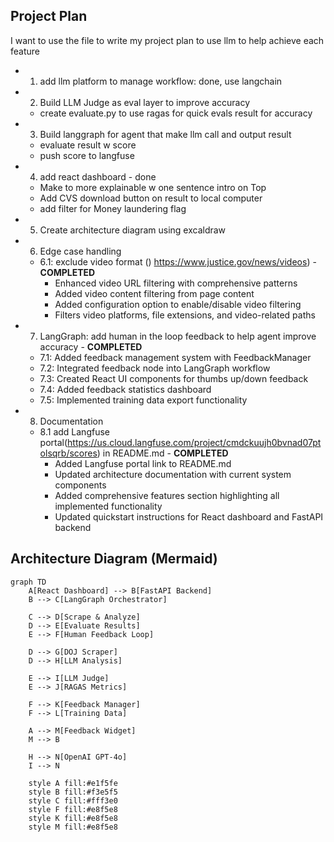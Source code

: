 ## Project Plan 

I want to use the file to write my project plan to use llm to help achieve each feature 

- 1. add llm platform to manage workflow: done, use langchain
- 2. Build LLM Judge as eval layer to improve accuracy
    - create evaluate.py to use ragas for quick evals result for accuracy
- 3. Build langgraph for agent that make llm call and output result
    - evaluate result w score
    - push score to langfuse
- 4. add react dashboard -  done 
    - Make to more explainable w one sentence intro on Top
    - Add CVS download button on result to local computer
    - add filter for Money laundering flag
- 5. Create architecture diagram using excaldraw
- 6. Edge case handling 
   - 6.1: exclude video format () https://www.justice.gov/news/videos) - **COMPLETED**
     - Enhanced video URL filtering with comprehensive patterns
     - Added video content filtering from page content
     - Added configuration option to enable/disable video filtering
     - Filters video platforms, file extensions, and video-related paths
- 7. LangGraph: add human in the loop feedback to help agent improve accuracy - **COMPLETED**
   - 7.1: Added feedback management system with FeedbackManager
   - 7.2: Integrated feedback node into LangGraph workflow
   - 7.3: Created React UI components for thumbs up/down feedback
   - 7.4: Added feedback statistics dashboard
   - 7.5: Implemented training data export functionality
- 8. Documentation
   - 8.1 add Langfuse portal(https://us.cloud.langfuse.com/project/cmdckuujh0bvnad07ptolsqrb/scores) in README.md - **COMPLETED**
     - Added Langfuse portal link to README.md
     - Updated architecture documentation with current system components
     - Added comprehensive features section highlighting all implemented functionality
     - Updated quickstart instructions for React dashboard and FastAPI backend

## Architecture Diagram (Mermaid)

```mermaid
graph TD
    A[React Dashboard] --> B[FastAPI Backend]
    B --> C[LangGraph Orchestrator]
    
    C --> D[Scrape & Analyze]
    D --> E[Evaluate Results]
    E --> F[Human Feedback Loop]
    
    D --> G[DOJ Scraper]
    D --> H[LLM Analysis]
    
    E --> I[LLM Judge]
    E --> J[RAGAS Metrics]
    
    F --> K[Feedback Manager]
    F --> L[Training Data]
    
    A --> M[Feedback Widget]
    M --> B
    
    H --> N[OpenAI GPT-4o]
    I --> N
    
    style A fill:#e1f5fe
    style B fill:#f3e5f5
    style C fill:#fff3e0
    style F fill:#e8f5e8
    style K fill:#e8f5e8
    style M fill:#e8f5e8
```
    